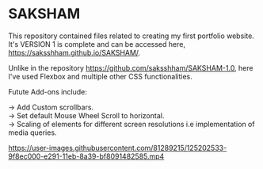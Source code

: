 # SAKSHAM
This repository contained files related to creating my first portfolio website. It's VERSION 1 is complete and can be accessed here, https://saksshham.github.io/SAKSHAM/.

Unlike in the repository https://github.com/saksshham/SAKSHAM-1.0, here I've used Flexbox and multiple other CSS functionalities.

Futute Add-ons include:

-> Add Custom scrollbars. <br>
-> Set default Mouse Wheel Scroll to horizontal. <br>
-> Scaling of elements for different screen resolutions i.e implementation of media queries. <br>

https://user-images.githubusercontent.com/81289215/125202533-9f8ec000-e291-11eb-8a39-bf8091482585.mp4
